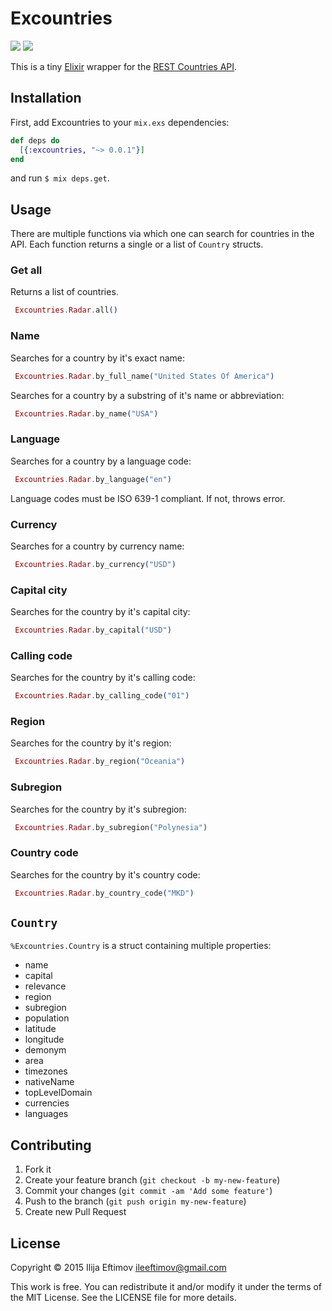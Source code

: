 # Excountries

![](https://img.shields.io/hexpm/dt/excountries.svg?style=flat-square) ![](https://img.shields.io/hexpm/v/excountries.svg?style=flat-square)

This is a tiny [Elixir](http://elixir-lang.org) wrapper for the [REST Countries API](http://restcountries.eu/).

## Installation

First, add Excountries to your `mix.exs` dependencies:

```elixir
def deps do
  [{:excountries, "~> 0.0.1"}]
end
```

and run `$ mix deps.get`.

## Usage

There are multiple functions via which one can search for countries in the API.
Each function returns a single or a list of `Country` structs.

### Get all

Returns a list of countries.

```elixir
 Excountries.Radar.all()
```

### Name

Searches for a country by it's exact name:

```elixir
 Excountries.Radar.by_full_name("United States Of America")
```

Searches for a country by a substring of it's name or abbreviation:

```elixir
 Excountries.Radar.by_name("USA")
```

### Language

Searches for a country by a language code:

```elixir
 Excountries.Radar.by_language("en")
```

Language codes must be ISO 639-1 compliant. If not, throws error.

### Currency

Searches for a country by currency name:

```elixir
 Excountries.Radar.by_currency("USD")
```

### Capital city

Searches for the country by it's capital city:

```elixir
 Excountries.Radar.by_capital("USD")
```

### Calling code

Searches for the country by it's calling code:

```elixir
 Excountries.Radar.by_calling_code("01")
```

### Region

Searches for the country by it's region:

```elixir
 Excountries.Radar.by_region("Oceania")
```

### Subregion

Searches for the country by it's subregion:

```elixir
 Excountries.Radar.by_subregion("Polynesia")
```

### Country code

Searches for the country by it's country code:

```elixir
 Excountries.Radar.by_country_code("MKD")
```

## `Country`

`%Excountries.Country` is a struct containing multiple properties:

- name
- capital
- relevance
- region
- subregion
- population
- latitude
- longitude
- demonym
- area
- timezones
- nativeName
- topLevelDomain
- currencies
- languages

## Contributing

1. Fork it
2. Create your feature branch (`git checkout -b my-new-feature`)
3. Commit your changes (`git commit -am 'Add some feature'`)
4. Push to the branch (`git push origin my-new-feature`)
5. Create new Pull Request

## License

Copyright © 2015 Ilija Eftimov <ileeftimov@gmail.com>

This work is free. You can redistribute it and/or modify it under the
terms of the MIT License. See the LICENSE file for more details.
